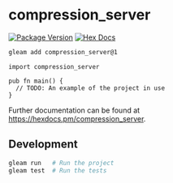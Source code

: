 # compression_server

[![Package Version](https://img.shields.io/hexpm/v/compression_server)](https://hex.pm/packages/compression_server)
[![Hex Docs](https://img.shields.io/badge/hex-docs-ffaff3)](https://hexdocs.pm/compression_server/)

```sh
gleam add compression_server@1
```
```gleam
import compression_server

pub fn main() {
  // TODO: An example of the project in use
}
```

Further documentation can be found at <https://hexdocs.pm/compression_server>.

## Development

```sh
gleam run   # Run the project
gleam test  # Run the tests
```
